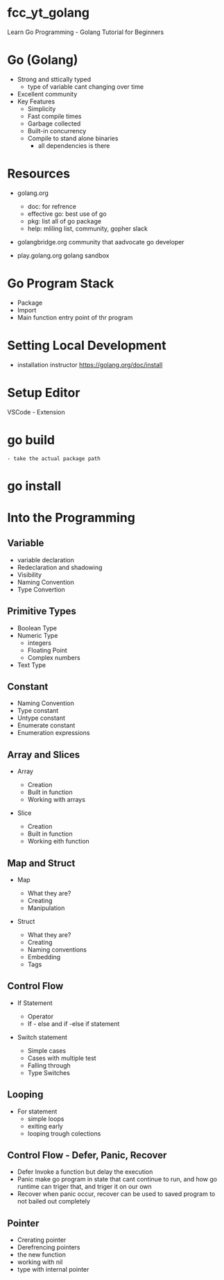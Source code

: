 # fcc_yt_golang
Learn Go Programming - Golang Tutorial for Beginners

# Go (Golang)
- Strong and sttically typed
    - type of variable cant changing over time
- Excellent community
- Key Features
    - Simplicity
    - Fast compile times
    - Garbage collected
    - Built-in concurrency
    - Compile to stand alone binaries
        - all dependencies is there
    

# Resources
- golang.org
    - doc: for refrence
    - effective go: best use of go
    - pkg: list all of go package
    - help: mliling list, community, gopher slack

- golangbridge.org
community that aadvocate go developer

- play.golang.org
golang sandbox


# Go Program Stack
- Package
- Import 
- Main function
    entry point of thr program


# Setting Local Development 
- installation instructor
    https://golang.org/doc/install


# Setup Editor
VSCode
    - Extension


# go build
    - take the actual package path


# go install


# Into the Programming
## Variable
- variable declaration
- Redeclaration and shadowing
- Visibility
- Naming Convention
- Type Convertion


## Primitive Types
- Boolean Type
- Numeric Type
    - integers
    - Floating Point
    - Complex numbers
- Text Type

## Constant
- Naming Convention
- Type constant
- Untype constant
- Enumerate constant
- Enumeration expressions

## Array and Slices
- Array
    - Creation
    - Built in function
    - Working with arrays

- Slice
    - Creation
    - Built in function
    - Working eith function

## Map and Struct
- Map
    - What they are?
    - Creating
    - Manipulation

- Struct
    - What they are?
    - Creating
    - Naming conventions
    - Embedding
    - Tags

## Control Flow
- If Statement
    - Operator
    - If - else and if -else if statement

- Switch statement
    - Simple cases
    - Cases with multiple test
    - Falling through
    - Type Switches

## Looping
- For statement
    - simple loops
    - exiting early
    - looping trough colections 

## Control Flow - Defer, Panic, Recover
- Defer
    Invoke a function but delay the execution
- Panic
    make go program in state that cant continue to run,
    and how go runtime can triger that, and triger it on our own
- Recover
    when panic occur, recover can be used to saved program to not bailed out completely

## Pointer 
- Crerating pointer
- Derefrencing pointers
- the new function
- working with nil
- type with internal pointer